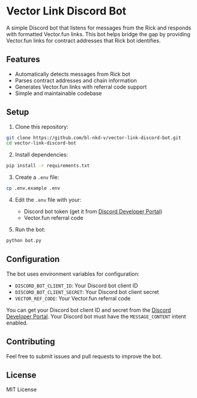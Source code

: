 # Vector Link Discord Bot

A simple Discord bot that listens for messages from the Rick and responds with formatted Vector.fun links. This bot helps bridge the gap by providing Vector.fun links for contract addresses that Rick bot identifies.

## Features

- Automatically detects messages from Rick bot
- Parses contract addresses and chain information
- Generates Vector.fun links with referral code support
- Simple and maintainable codebase

## Setup

1. Clone this repository:

```bash
git clone https://github.com/bl-nkd-v/vector-link-discord-bot.git
cd vector-link-discord-bot
```

2. Install dependencies:

```bash
pip install -r requirements.txt
```

3. Create a `.env` file:

```bash
cp .env.example .env
```

4. Edit the `.env` file with your:

   - Discord bot token (get it from [Discord Developer Portal](https://discord.com/developers/applications))
   - Vector.fun referral code

5. Run the bot:

```bash
python bot.py
```

## Configuration

The bot uses environment variables for configuration:

- `DISCORD_BOT_CLIENT_ID`: Your Discord bot client ID
- `DISCORD_BOT_CLIENT_SECRET`: Your Discord bot client secret
- `VECTOR_REF_CODE`: Your Vector.fun referral code

You can get your Discord bot client ID and secret from the [Discord Developer Portal](https://discord.com/developers/applications). Your Discord bot must have the `MESSAGE_CONTENT` intent enabled.

## Contributing

Feel free to submit issues and pull requests to improve the bot.

## License

MIT License

